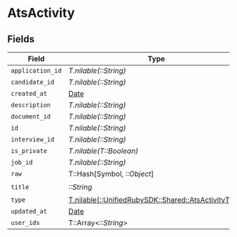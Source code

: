 # AtsActivity


## Fields

| Field                                                                                          | Type                                                                                           | Required                                                                                       | Description                                                                                    |
| ---------------------------------------------------------------------------------------------- | ---------------------------------------------------------------------------------------------- | ---------------------------------------------------------------------------------------------- | ---------------------------------------------------------------------------------------------- |
| `application_id`                                                                               | *T.nilable(::String)*                                                                          | :heavy_minus_sign:                                                                             | N/A                                                                                            |
| `candidate_id`                                                                                 | *T.nilable(::String)*                                                                          | :heavy_minus_sign:                                                                             | N/A                                                                                            |
| `created_at`                                                                                   | [Date](https://ruby-doc.org/stdlib-2.6.1/libdoc/date/rdoc/Date.html)                           | :heavy_minus_sign:                                                                             | N/A                                                                                            |
| `description`                                                                                  | *T.nilable(::String)*                                                                          | :heavy_minus_sign:                                                                             | N/A                                                                                            |
| `document_id`                                                                                  | *T.nilable(::String)*                                                                          | :heavy_minus_sign:                                                                             | N/A                                                                                            |
| `id`                                                                                           | *T.nilable(::String)*                                                                          | :heavy_minus_sign:                                                                             | N/A                                                                                            |
| `interview_id`                                                                                 | *T.nilable(::String)*                                                                          | :heavy_minus_sign:                                                                             | N/A                                                                                            |
| `is_private`                                                                                   | *T.nilable(T::Boolean)*                                                                        | :heavy_minus_sign:                                                                             | N/A                                                                                            |
| `job_id`                                                                                       | *T.nilable(::String)*                                                                          | :heavy_minus_sign:                                                                             | N/A                                                                                            |
| `raw`                                                                                          | T::Hash[Symbol, *::Object*]                                                                    | :heavy_minus_sign:                                                                             | N/A                                                                                            |
| `title`                                                                                        | *::String*                                                                                     | :heavy_check_mark:                                                                             | N/A                                                                                            |
| `type`                                                                                         | [T.nilable(::UnifiedRubySDK::Shared::AtsActivityType)](../../models/shared/atsactivitytype.md) | :heavy_minus_sign:                                                                             | N/A                                                                                            |
| `updated_at`                                                                                   | [Date](https://ruby-doc.org/stdlib-2.6.1/libdoc/date/rdoc/Date.html)                           | :heavy_minus_sign:                                                                             | N/A                                                                                            |
| `user_ids`                                                                                     | T::Array<*::String*>                                                                           | :heavy_minus_sign:                                                                             | N/A                                                                                            |